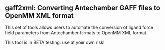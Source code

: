 ## gaff2xml: Converting Antechamber GAFF files to OpenMM XML format

This set of tools allows users to automate the conversion of ligand
force field parameters from Antechamber formats to OpenMM XML format.

This tool is in BETA testing: use at your own risk!
